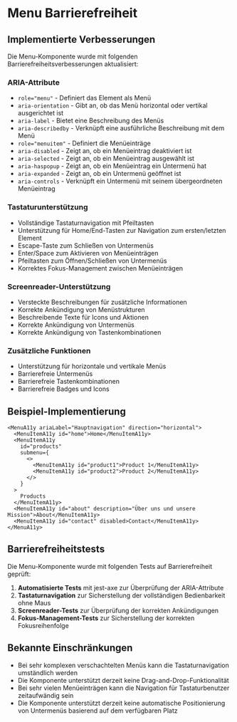 # Menu Barrierefreiheit

## Implementierte Verbesserungen

Die Menu-Komponente wurde mit folgenden Barrierefreiheitsverbesserungen aktualisiert:

### ARIA-Attribute

- `role="menu"` - Definiert das Element als Menü
- `aria-orientation` - Gibt an, ob das Menü horizontal oder vertikal ausgerichtet ist
- `aria-label` - Bietet eine Beschreibung des Menüs
- `aria-describedby` - Verknüpft eine ausführliche Beschreibung mit dem Menü
- `role="menuitem"` - Definiert die Menüeinträge
- `aria-disabled` - Zeigt an, ob ein Menüeintrag deaktiviert ist
- `aria-selected` - Zeigt an, ob ein Menüeintrag ausgewählt ist
- `aria-haspopup` - Zeigt an, ob ein Menüeintrag ein Untermenü hat
- `aria-expanded` - Zeigt an, ob ein Untermenü geöffnet ist
- `aria-controls` - Verknüpft ein Untermenü mit seinem übergeordneten Menüeintrag

### Tastaturunterstützung

- Vollständige Tastaturnavigation mit Pfeiltasten
- Unterstützung für Home/End-Tasten zur Navigation zum ersten/letzten Element
- Escape-Taste zum Schließen von Untermenüs
- Enter/Space zum Aktivieren von Menüeinträgen
- Pfeiltasten zum Öffnen/Schließen von Untermenüs
- Korrektes Fokus-Management zwischen Menüeinträgen

### Screenreader-Unterstützung

- Versteckte Beschreibungen für zusätzliche Informationen
- Korrekte Ankündigung von Menüstrukturen
- Beschreibende Texte für Icons und Aktionen
- Korrekte Ankündigung von Untermenüs
- Korrekte Ankündigung von Tastenkombinationen

### Zusätzliche Funktionen

- Unterstützung für horizontale und vertikale Menüs
- Barrierefreie Untermenüs
- Barrierefreie Tastenkombinationen
- Barrierefreie Badges und Icons

## Beispiel-Implementierung

```tsx
<MenuA11y ariaLabel="Hauptnavigation" direction="horizontal">
  <MenuItemA11y id="home">Home</MenuItemA11y>
  <MenuItemA11y 
    id="products" 
    submenu={
      <>
        <MenuItemA11y id="product1">Product 1</MenuItemA11y>
        <MenuItemA11y id="product2">Product 2</MenuItemA11y>
      </>
    }
  >
    Products
  </MenuItemA11y>
  <MenuItemA11y id="about" description="Über uns und unsere Mission">About</MenuItemA11y>
  <MenuItemA11y id="contact" disabled>Contact</MenuItemA11y>
</MenuA11y>
```

## Barrierefreiheitstests

Die Menu-Komponente wurde mit folgenden Tests auf Barrierefreiheit geprüft:

1. **Automatisierte Tests** mit jest-axe zur Überprüfung der ARIA-Attribute
2. **Tastaturnavigation** zur Sicherstellung der vollständigen Bedienbarkeit ohne Maus
3. **Screenreader-Tests** zur Überprüfung der korrekten Ankündigungen
4. **Fokus-Management-Tests** zur Sicherstellung der korrekten Fokusreihenfolge

## Bekannte Einschränkungen

- Bei sehr komplexen verschachtelten Menüs kann die Tastaturnavigation umständlich werden
- Die Komponente unterstützt derzeit keine Drag-and-Drop-Funktionalität
- Bei sehr vielen Menüeinträgen kann die Navigation für Tastaturbenutzer zeitaufwändig sein
- Die Komponente unterstützt derzeit keine automatische Positionierung von Untermenüs basierend auf dem verfügbaren Platz